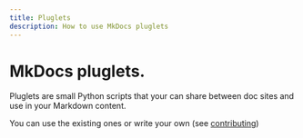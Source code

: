```yaml
---
title: Pluglets
description: How to use MkDocs pluglets
---
```


# MkDocs pluglets.

Pluglets are small Python scripts that your can share between doc sites and use in your Markdown content.

You can use the existing ones or write your own (see [contributing](../../howto/advanced/contributing.md))
